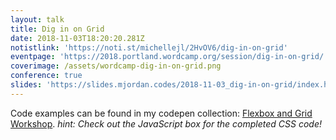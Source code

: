 ```yaml
---
layout: talk
title: Dig in on Grid
date: 2018-11-03T18:20:20.281Z
notistlink: 'https://noti.st/michellejl/2HvOV6/dig-in-on-grid'
eventpage: 'https://2018.portland.wordcamp.org/session/dig-in-on-grid/'
coverimage: /assets/wordcamp-dig-in-on-grid.png
conference: true
slides: 'https://slides.mjordan.codes/2018-11-03_dig-in-on-grid/index.html'
---
```

Code examples can be found in my codepen collection: [Flexbox and Grid Workshop](https://codepen.io/collection/441086714661b3321de79f936931be8b/#). 
_hint: Check out the JavaScript box for the completed CSS code!_